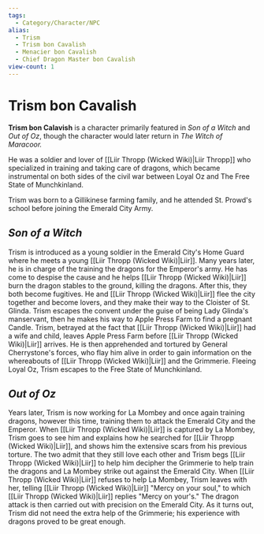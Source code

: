 ```yaml
---
tags:
  - Category/Character/NPC
alias:
  - Trism
  - Trism bon Cavalish
  - Menacier bon Cavalish
  - Chief Dragon Master bon Cavalish
view-count: 1
---
```

# Trism bon Cavalish
**Trism bon Calavish** is a character primarily featured in _Son of a Witch_ and _Out of Oz_, though the character would later return in _The Witch of Maracoor._

He was a soldier and lover of [[Liir Thropp (Wicked Wiki)|Liir Thropp]] who specialized in training and taking care of dragons, which became instrumental on both sides of the civil war between Loyal Oz and The Free State of Munchkinland.

Trism was born to a Gillikinese farming family, and he attended St. Prowd's school before joining the Emerald City Army.

## _Son of a Witch_

Trism is introduced as a young soldier in the Emerald City's Home Guard where he meets a young [[Liir Thropp (Wicked Wiki)|Liir]]. Many years later, he is in charge of the training the dragons for the Emperor's army. He has come to despise the cause and he helps [[Liir Thropp (Wicked Wiki)|Liir]] burn the dragon stables to the ground, killing the dragons. After this, they both become fugitives. He and [[Liir Thropp (Wicked Wiki)|Liir]] flee the city together and become lovers, and they make their way to the Cloister of St. Glinda. Trism escapes the convent under the guise of being Lady Glinda's manservant, then he makes his way to Apple Press Farm to find a pregnant Candle. Trism, betrayed at the fact that [[Liir Thropp (Wicked Wiki)|Liir]] had a wife and child, leaves Apple Press Farm before [[Liir Thropp (Wicked Wiki)|Liir]] arrives. He is then apprehended and tortured by General Cherrystone's forces, who flay him alive in order to gain information on the whereabouts of [[Liir Thropp (Wicked Wiki)|Liir]] and the Grimmerie. Fleeing Loyal Oz, Trism escapes to the Free State of Munchkinland.

## _Out of Oz_

Years later, Trism is now working for La Mombey and once again training dragons, however this time, training them to attack the Emerald City and the Emperor. When [[Liir Thropp (Wicked Wiki)|Liir]] is captured by La Mombey, Trism goes to see him and explains how he searched for [[Liir Thropp (Wicked Wiki)|Liir]], and shows him the extensive scars from his previous torture. The two admit that they still love each other and Trism begs [[Liir Thropp (Wicked Wiki)|Liir]] to help him decipher the Grimmerie to help train the dragons and La Mombey strike out against the Emerald City. When [[Liir Thropp (Wicked Wiki)|Liir]] refuses to help La Mombey, Trism leaves with her, telling [[Liir Thropp (Wicked Wiki)|Liir]] "Mercy on your soul," to which [[Liir Thropp (Wicked Wiki)|Liir]] replies "Mercy on your's." The dragon attack is then carried out with precision on the Emerald City. As it turns out, Trism did not need the extra help of the Grimmerie; his experience with dragons proved to be great enough.